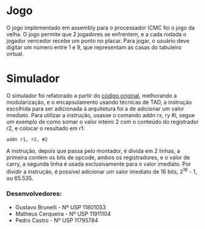 # Jogo
O jogo implementado em assembly para o processador ICMC foi o jogo da velha. O jogo permite que 2 jogadores se enfrentem, e a cada rodada o jogador vencedor recebe um ponto no placar. Para jogar, o usuário deve digitar um número entre 1 e 9, que representam as casas do  tabuleiro virtual.

# Simulador
O simulador foi refatorado a partir do [código original](https://github.com/simoesusp/Processador-ICMC/blob/master/Simple_Simulator/simple_simulator_template.c), melhorando a modularização, e o encapsulamento usando técnicas de TAD, a instrução escolhida para ser adicionada à arquitetura foi a de adicionar um valor imediato. Para utilizar a instrução, usasse o comando addn rx, ry #i, segue um exemplo de como somar o valor inteiro 2 com o conteúdo do registrador r2, e colocar o resultado em r1: 
```
addn r1, r2, #2
```
A instrução, depois que passa pelo montador, é divida em 2 linhas, a primeira contém os bits de opcode, ambos os registradores, e o valor de carry, a segunda linha é usada exclusivamente para o valor imediato. Por dividir a instrução, é possível adicionar um valor imediato de 16 bits, 2<sup>16</sup> - 1, ou 65.535.


### Desenvolvedores:
* Gustavo Brunelli - Nº USP 11801053
* Matheus Cerqueira - Nº USP 11911104
* Pedro Castro - Nº USP 11795784
